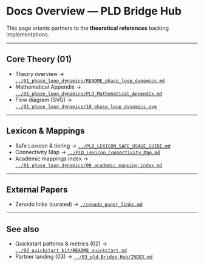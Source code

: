 <!--
Revision notes (2025-08-09)
- Single docs entry: where to find theory, math, mappings, and external papers.
-->

# Docs Overview — PLD Bridge Hub

This page orients partners to the **theoretical references** backing implementations.

---

## Core Theory (01)
- Theory overview → [`../01_phase_loop_dynamics/README_phase_loop_dynamics.md`](../01_phase_loop_dynamics/README_phase_loop_dynamics.md)
- Mathematical Appendix → [`../01_phase_loop_dynamics/PLD_Mathematical_Appendix.md`](../01_phase_loop_dynamics/PLD_Mathematical_Appendix.md)
- Flow diagram (SVG) → [`../01_phase_loop_dynamics/10_phase_loop_dynamics.svg`](../01_phase_loop_dynamics/10_phase_loop_dynamics.svg)

---

## Lexicon & Mappings
- Safe Lexicon & tiering → [`../PLD_LEXICON_SAFE_USAGE_GUIDE.md`](../PLD_LEXICON_SAFE_USAGE_GUIDE.md)
- Connectivity Map → [`../PLD_Lexicon_Connectivity_Map.md`](../PLD_Lexicon_Connectivity_Map.md)
- Academic mappings index → [`../01_phase_loop_dynamics/09_academic_mapping_index.md`](../01_phase_loop_dynamics/09_academic_mapping_index.md)

---

## External Papers
- Zenodo links (curated) → [`./zenodo_paper_links.md`](./zenodo_paper_links.md)

---

## See also
- Quickstart patterns & metrics (02) → [`../02_quickstart_kit/README_quickstart.md`](../02_quickstart_kit/README_quickstart.md)
- Partner landing (03) → [`../03_pld-Bridge-Hub/INDEX.md`](../03_pld-Bridge-Hub/INDEX.md)

